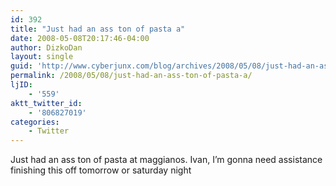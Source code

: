 ```yaml
---
id: 392
title: "Just had an ass ton of pasta a"
date: 2008-05-08T20:17:46-04:00
author: DizkoDan
layout: single
guid: 'http://www.cyberjunx.com/blog/archives/2008/05/08/just-had-an-ass-ton-of-pasta-a/'
permalink: /2008/05/08/just-had-an-ass-ton-of-pasta-a/
ljID:
    - '559'
aktt_twitter_id:
    - '806827019'
categories:
    - Twitter
---
```


Just had an ass ton of pasta at maggianos. Ivan, I’m gonna need assistance finishing this off tomorrow or saturday night